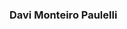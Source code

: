 ### Davi Monteiro Paulelli

<!--
**davimonteiropaulelli/davimonteiropaulelli** is a ✨ _special_ ✨ repository because its `README.md` (this file) appears on your GitHub profile.

Sou cientista de dados papapapa



- 🔭 I’m currently working on ...
- 🌱 I’m currently learning ...
- 👯 I’m looking to collaborate on ...
- 🤔 I’m looking for help with ...
- 💬 Ask me about ...
- 📫 How to reach me: ...
- 😄 Pronouns: ...
- ⚡ Fun fact: ...
-->
